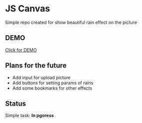 # JS Canvas

Simple repo created for show beautiful rain effect on the picture

## DEMO

[Click for DEMO](https://markficht.github.io/js-canvas/)

## Plans for the future

-   Add input for upload picture
-   Add buttons for setting params of rains
-   Add some bookmarks for other effects

## Status

Simple task: <b>In pgoress</b>
